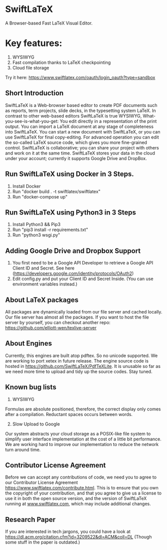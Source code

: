 # SwiftLaTeX

A Browser-based Fast LaTeX Visual Editor. 

# Key features:
1. WYSIWYG
2. Fast compilation thanks to LaTeX checkpointing
3. Cloud file storage

Try it here: https://www.swiftlatex.com/oauth/login_oauth?type=sandbox


## Short Introduction

SwiftLaTeX is a Web-browser based editor to create PDF documents such as reports, term projects, slide decks, in the typesetting system LaTeX. In contrast to other web-based editors SwiftLaTeX is true WYSIWYG, What-you-see-is-what-you-get: You edit directly in a representation of the print output. You can import a LaTeX document at any stage of completeness into SwiftLaTeX. You can start a new document with SwiftLaTeX, or you can use SwiftLaTeX for final copy-editing. For advanced operation you can edit the so-called LaTeX source code, which gives you more fine-grained control. SwiftLaTeX is collaborative; you can share your project with others and work on it at the same time. SwiftLaTeX stores your data in the cloud under your account; currently it supports Google Drive and DropBox.

## Run SwiftLaTeX using Docker in 3 Steps.

1. Install Docker
2. Run "docker build . -t swiftlatex/swiftlatex"
3. Run "docker-compose up"


## Run SwiftLaTeX using Python3 in 3 Steps

1. Install Python3 && Pip3
2. Run "pip3 install -r requirements.txt"
3. Run "python3 wsgi.py"

## Adding Google Drive and Dropbox Support

1. You first need to be a Google API Developer to retrieve a Google API Client ID and Secret. See here (https://developers.google.com/identity/protocols/OAuth2)
2. Edit config.py and put your Client ID and Secret Inside. (You can use environment variables instead.)

## About LaTeX packages
All packages are dynamically loaded from our file server and cached locally. Our file server has almost all the packages. 
If you want to host the file server by yourself, you can checkout another repo: https://github.com/elliott-wen/texlive-server

## About Engines
Currently, this engines are built atop pdftex. So no unicode supported. 
We are working to port xetex in future release.
The engine source code is hosted in https://github.com/SwiftLaTeX/PdfTeXLite.
It is unusable so far as we need more time to upload and tidy up the source codes. Stay tuned.


## Known bug lists

1. WYSIWYG

Formulas are absolute positioned, therefore, the correct display only comes after a compilation. Reductant spaces occurs between words.

2. Slow Upload to Google

Our system abstracts your cloud storage as a POSIX-like file system to simplify user interface implementation at the cost of a little bit performance. We are working hard to improve our implementation to reduce the network turn around time.

## Contributor License Agreement
Before we can accept any contributions of code, we need you to agree to our Contributor License Agreement https://www.swiftlatex.com/contribute.html. This is to ensure that you own the copyright of your contribution, and that you agree to give us a license to use it in both the open source version, and the version of SwiftLaTeX running at www.swiftlatex.com, which may include additional changes.

## Research Paper
If you are interested in tech jargons, you could have a look at https://dl.acm.org/citation.cfm?id=3209522&dl=ACM&coll=DL
(Though some stuff in the paper is outdated.)
